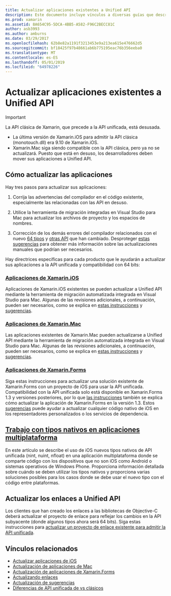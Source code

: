 ```yaml
---
title: Actualizar aplicaciones existentes a Unified API
description: Este documento incluye vínculos a diversas guías que describen cómo actualizar aplicaciones de Xamarin a Unified API. Describe las aplicaciones de Xamarin.iOS, las aplicaciones de Xamarin.Mac. Aplicaciones de Xamarin.Forms, los tipos nativos en aplicaciones multiplataforma y proyectos de enlace.
ms.prod: xamarin
ms.assetid: 8A654C95-5DCA-4BB5-A582-F96C2BECC81C
author: asb3993
ms.author: amburns
ms.date: 03/29/2017
ms.openlocfilehash: 62b8e82a1191f3213453e9a213ea615e476662d5
ms.sourcegitcommit: bf18425f97b48661ab6b775195eac76b356eeba0
ms.translationtype: MT
ms.contentlocale: es-ES
ms.lasthandoff: 05/01/2019
ms.locfileid: "64978226"
---
```

# <a name="updating-existing-apps-to-the-unified-api"></a>Actualizar aplicaciones existentes a Unified API

> [!IMPORTANT]
> La API clásica de Xamarin, que precede a la API unificada, está desusada.
> - La última versión de Xamarin.iOS para admitir la API clásica (monotouch.dll) era 9.10 de Xamarin.iOS.
> - Xamarin.Mac siga siendo compatible con la API clásica, pero ya no se actualizará. Puesto que está en desuso, los desarrolladores deben mover sus aplicaciones a Unified API.

## <a name="how-to-update-your-apps"></a>Cómo actualizar las aplicaciones

Hay tres pasos para actualizar sus aplicaciones:

1. Corrija las advertencias del compilador en el código existente, especialmente las relacionadas con las API en desuso.

2. Utilice la herramienta de migración integradas en Visual Studio para Mac para actualizar los archivos de proyecto y los espacios de nombres.

3. Corrección de los demás errores del compilador relacionados con el nuevo [64 tipos](~/cross-platform/macios/nativetypes.md) y [otras API](~/cross-platform/macios/unified/overview.md#deprecated-typos) que han cambiado. Desproteger [estas sugerencias](~/cross-platform/macios/unified/updating-tips.md) para obtener más información sobre las actualizaciones manuales que podrían ser necesarios.

Hay directrices específicas para cada producto que le ayudarán a actualizar sus aplicaciones a la API unificada y compatibilidad con 64 bits:

### <a name="xamarinios-appscross-platformmaciosunifiedupdating-ios-appsmd"></a>[Aplicaciones de Xamarin.iOS](~/cross-platform/macios/unified/updating-ios-apps.md)

Aplicaciones de Xamarin.iOS existentes se pueden actualizar a Unified API mediante la herramienta de migración automatizada integrada en Visual Studio para Mac. Algunas de las revisiones adicionales, a continuación, pueden ser necesarios, como se explica en [estas instrucciones](~/cross-platform/macios/unified/updating-ios-apps.md) y [sugerencias](~/cross-platform/macios/unified/updating-tips.md).

###  <a name="xamarinmac-appscross-platformmaciosunifiedupdating-mac-appsmd"></a>[Aplicaciones de Xamarin.Mac](~/cross-platform/macios/unified/updating-mac-apps.md)

Las aplicaciones existentes de Xamarin.Mac pueden actualizarse a Unified API mediante la herramienta de migración automatizada integrada en Visual Studio para Mac. Algunas de las revisiones adicionales, a continuación, pueden ser necesarios, como se explica en [estas instrucciones](~/cross-platform/macios/unified/updating-mac-apps.md) y [sugerencias](~/cross-platform/macios/unified/updating-tips.md).

###  <a name="xamarinforms-appscross-platformmaciosunifiedupdating-xamarin-forms-appsmd"></a>[Aplicaciones de Xamarin.Forms](~/cross-platform/macios/unified/updating-xamarin-forms-apps.md)

Siga estas instrucciones para actualizar una solución existente de Xamarin.Forms con un proyecto de iOS para usar la API unificada. Compatibilidad con la API unificada solo está disponible en Xamarin.Forms 1.3 y versiones posteriores, por lo que [las instrucciones](~/cross-platform/macios/unified/updating-xamarin-forms-apps.md) también se explica cómo actualizar la aplicación de Xamarin.Forms en la versión 1.3. Estos [sugerencias](~/cross-platform/macios/unified/updating-tips.md) puede ayudar a actualizar cualquier código nativo de iOS en los representadores personalizados o los servicios de dependencia.

## <a name="working-with-native-types-in-cross-platform-appscross-platformmaciosnativetypesmd"></a>[Trabajo con tipos nativos en aplicaciones multiplataforma](~/cross-platform/macios/nativetypes.md)

En este artículo se describe el uso de iOS nuevos tipos nativos de API unificada (nint, nuint, nfloat) en una aplicación multiplataforma donde se comparte código con los dispositivos que no son iOS como Android o sistemas operativos de Windows Phone. Proporciona información detallada sobre cuándo se deben utilizar los tipos nativos y proporciona varias soluciones posibles para los casos donde se debe usar el nuevo tipo con el código entre plataformas.

## <a name="update-bindings-to-the-unified-api"></a>Actualizar los enlaces a Unified API

Los clientes que han creado los enlaces a las bibliotecas de Objective-C deberá actualizar el proyecto de enlace para reflejar los cambios en la API subyacente (donde algunos tipos ahora será 64 bits).
Siga estas instrucciones para [actualizar un proyecto de enlace existente para admitir la API unificada](~/cross-platform/macios/unified/update-binding.md).

## <a name="related-links"></a>Vínculos relacionados

- [Actualizar aplicaciones de iOS](~/cross-platform/macios/unified/updating-ios-apps.md)
- [Actualización de aplicaciones de Mac](~/cross-platform/macios/unified/updating-mac-apps.md)
- [Actualización de aplicaciones de Xamarin.Forms](~/cross-platform/macios/unified/updating-xamarin-forms-apps.md)
- [Actualizando enlaces](~/cross-platform/macios/unified/update-binding.md)
- [Actualización de sugerencias](~/cross-platform/macios/unified/updating-tips.md)
- [Diferencias de API unificada de vs clásicos](https://developer.xamarin.com/releases/ios/api_changes/classic-vs-unified-8.6.0/)
